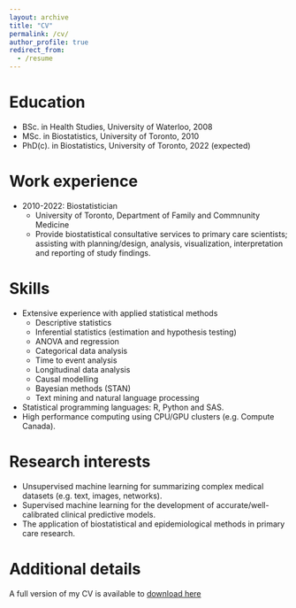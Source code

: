 ```yaml
---
layout: archive
title: "CV"
permalink: /cv/
author_profile: true
redirect_from:
  - /resume
---
```


Education
======
* BSc. in Health Studies, University of Waterloo, 2008
* MSc. in Biostatistics, University of Toronto, 2010
* PhD(c). in Biostatistics, University of Toronto, 2022 (expected)

Work experience
======
* 2010-2022: Biostatistician
  * University of Toronto, Department of Family and Commnunity Medicine
  * Provide biostatistical consultative services to primary care scientists; assisting with planning/design, analysis, visualization, interpretation and reporting of study findings. 
  
Skills
======
* Extensive experience with applied statistical methods 
  * Descriptive statistics
  * Inferential statistics (estimation and hypothesis testing)
  * ANOVA and regression
  * Categorical data analysis
  * Time to event analysis
  * Longitudinal data analysis
  * Causal modelling
  * Bayesian methods (STAN)
  * Text mining and natural language processing
* Statistical programming languages: R, Python and SAS. 
* High performance computing using CPU/GPU clusters (e.g. Compute Canada). 

Research interests
======
* Unsupervised machine learning for summarizing complex medical datasets (e.g. text, images, networks).
* Supervised machine learning for the development of accurate/well-calibrated clinical predictive models.
* The application of biostatistical and epidemiological methods in primary care research.
  
Additional details
======
A full version of my CV is available to [download here](files/ChrisMeaney_AcademicCV_Feb2020.pdf)
